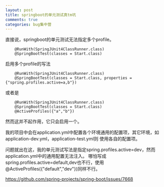 ```yaml
---
layout: post
title: springboot的单元测试真tm坑
comments: true
categories: bug集中营
---
```


直接说，springboot的单元测试无法指定多个profile。

        @RunWith(SpringJUnit4ClassRunner.class)
        @SpringBootTest(classes = Start.class)
        
启用多个profile的写法

        @RunWith(SpringJUnit4ClassRunner.class)
        @SpringBootTest(classes = Start.class, properties = {"spring.profiles.active=a,b"})
        
或者是

        @RunWith(SpringJUnit4ClassRunner.class)
        @SpringBootTest(classes = Start.class)
        @ActiveProfiles({"a","b"})
        
        
然而这并不起作用，它只会启用一个。

我的项目中会在application.yml中配置各个环境通用的配置项，其它环境，如application-dev.yml，application-test.yml则
使用各自的配置项。

问题就出在这，我的单元测试写法是指定spring.profiles.active=dev，然而application.yml中的通用配置无法注入。
哪怕写成spring.profiles.active=default,dev也不行，使用@ActiveProfiles({"default","dev"})同样不行。

https://github.com/spring-projects/spring-boot/issues/7668
